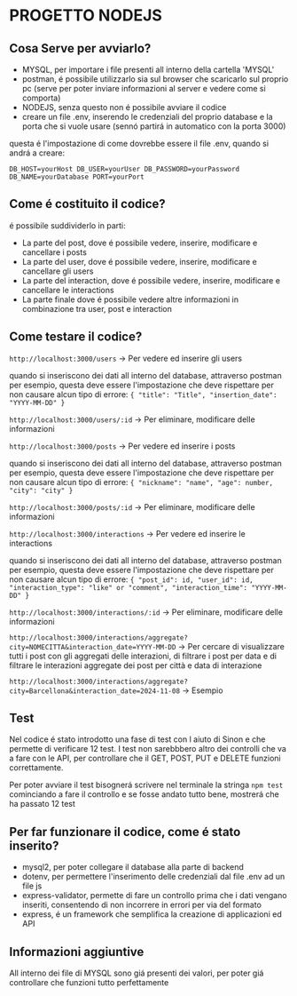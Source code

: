 # PROGETTO NODEJS

## Cosa Serve per avviarlo?

- MYSQL, per importare i file presenti all interno della cartella 'MYSQL'
- postman, é possibile utilizzarlo sia sul browser che scaricarlo sul proprio pc (serve per poter inviare informazioni al server e vedere come si comporta)
- NODEJS, senza questo non é possibile avviare il codice
- creare un file .env, inserendo le credenziali del proprio database e la porta che si vuole usare (sennó partirá in automatico con la porta 3000)

questa é l'impostazione di come dovrebbe essere il file .env, quando si andrá a creare:

`DB_HOST=yourHost
DB_USER=yourUser
DB_PASSWORD=yourPassword
DB_NAME=yourDatabase
PORT=yourPort`


## Come é costituito il codice?

é possibile suddividerlo in parti:
- La parte del post, dove é possibile vedere, inserire, modificare e cancellare i posts
- La parte del user, dove é possibile vedere, inserire, modificare e cancellare gli users
- La parte del interaction, dove é possibile vedere, inserire, modificare e cancellare le interactions
- La parte finale dove é possibile vedere altre informazioni in combinazione tra user, post e interaction

## Come testare il codice?

`http://localhost:3000/users` -> Per vedere ed inserire gli users

quando si inseriscono dei dati all interno del database, attraverso postman per esempio, questa deve essere l'impostazione che deve rispettare per non causare alcun tipo di errore:
`{
  "title": "Title",
  "insertion_date": "YYYY-MM-DD"
}`

`http://localhost:3000/users/:id` -> Per eliminare, modificare delle informazioni

`http://localhost:3000/posts` -> Per vedere ed inserire i posts

quando si inseriscono dei dati all interno del database, attraverso postman per esempio, questa deve essere l'impostazione che deve rispettare per non causare alcun tipo di errore:
`{
  "nickname": "name",
  "age": number,
  "city": "city"
}`

`http://localhost:3000/posts/:id` -> Per eliminare, modificare delle informazioni

`http://localhost:3000/interactions` -> Per vedere ed inserire le interactions

quando si inseriscono dei dati all interno del database, attraverso postman per esempio, questa deve essere l'impostazione che deve rispettare per non causare alcun tipo di errore:
`{
  "post_id": id,
  "user_id": id,
  "interaction_type": "like" or "comment",
  "interaction_time": "YYYY-MM-DD"
}`

`http://localhost:3000/interactions/:id` -> Per eliminare, modificare delle informazioni

`http://localhost:3000/interactions/aggregate?city=NOMECITTA&interaction_date=YYYY-MM-DD` -> Per cercare di visualizzare tutti i post con gli aggregati delle interazioni, di filtrare i post per data e di filtrare le interazioni aggregate dei post per città e data di interazione

`http://localhost:3000/interactions/aggregate?city=Barcellona&interaction_date=2024-11-08` -> Esempio

## Test

Nel codice é stato introdotto una fase di test con l aiuto di Sinon e che permette di verificare 12 test. 
I test non sarebbbero altro dei controlli che va a fare con le API, per controllare che il GET, POST, PUT e DELETE funzioni correttamente.

Per poter avviare il test bisognerá scrivere nel terminale la stringa `npm test` cominciando a fare il controllo e se fosse andato tutto bene, mostrerá che ha passato 12 test

## Per far funzionare il codice, come é stato inserito?

- mysql2, per poter collegare il database alla parte di backend
- dotenv, per permettere l'inserimento delle credenziali dal file .env ad un file js
- express-validator, permette di fare un controllo prima che i dati vengano inseriti, consentendo di non incorrere in errori per via del formato
- express, é un framework che semplifica la creazione di applicazioni ed API

## Informazioni aggiuntive

All interno dei file di MYSQL sono giá presenti dei valori, per poter giá controllare che funzioni tutto perfettamente
